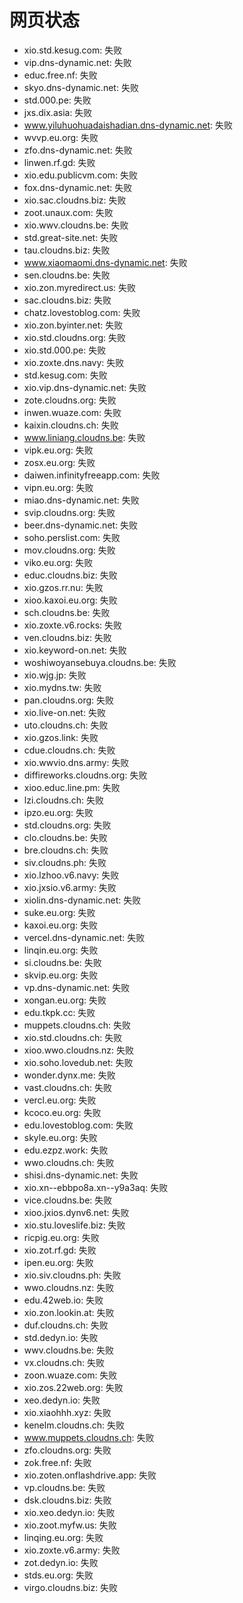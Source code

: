 # 网页状态
- xio.std.kesug.com: 失败
- vip.dns-dynamic.net: 失败
- educ.free.nf: 失败
- skyo.dns-dynamic.net: 失败
- std.000.pe: 失败
- jxs.dix.asia: 失败
- www.yiluhuohuadaishadian.dns-dynamic.net: 失败
- wvvp.eu.org: 失败
- zfo.dns-dynamic.net: 失败
- linwen.rf.gd: 失败
- xio.edu.publicvm.com: 失败
- fox.dns-dynamic.net: 失败
- xio.sac.cloudns.biz: 失败
- zoot.unaux.com: 失败
- xio.wwv.cloudns.be: 失败
- std.great-site.net: 失败
- tau.cloudns.biz: 失败
- www.xiaomaomi.dns-dynamic.net: 失败
- sen.cloudns.be: 失败
- xio.zon.myredirect.us: 失败
- sac.cloudns.biz: 失败
- chatz.lovestoblog.com: 失败
- xio.zon.byinter.net: 失败
- xio.std.cloudns.org: 失败
- xio.std.000.pe: 失败
- xio.zoxte.dns.navy: 失败
- std.kesug.com: 失败
- xio.vip.dns-dynamic.net: 失败
- zote.cloudns.org: 失败
- inwen.wuaze.com: 失败
- kaixin.cloudns.ch: 失败
- www.liniang.cloudns.be: 失败
- vipk.eu.org: 失败
- zosx.eu.org: 失败
- daiwen.infinityfreeapp.com: 失败
- vipn.eu.org: 失败
- miao.dns-dynamic.net: 失败
- svip.cloudns.org: 失败
- beer.dns-dynamic.net: 失败
- soho.perslist.com: 失败
- mov.cloudns.org: 失败
- viko.eu.org: 失败
- educ.cloudns.biz: 失败
- xio.gzos.rr.nu: 失败
- xioo.kaxoi.eu.org: 失败
- sch.cloudns.be: 失败
- xio.zoxte.v6.rocks: 失败
- ven.cloudns.biz: 失败
- xio.keyword-on.net: 失败
- woshiwoyansebuya.cloudns.be: 失败
- xio.wjg.jp: 失败
- xio.mydns.tw: 失败
- pan.cloudns.org: 失败
- xio.live-on.net: 失败
- uto.cloudns.ch: 失败
- xio.gzos.link: 失败
- cdue.cloudns.ch: 失败
- xio.wwvio.dns.army: 失败
- diffireworks.cloudns.org: 失败
- xioo.educ.line.pm: 失败
- lzi.cloudns.ch: 失败
- ipzo.eu.org: 失败
- std.cloudns.org: 失败
- clo.cloudns.be: 失败
- bre.cloudns.ch: 失败
- siv.cloudns.ph: 失败
- xio.lzhoo.v6.navy: 失败
- xio.jxsio.v6.army: 失败
- xiolin.dns-dynamic.net: 失败
- suke.eu.org: 失败
- kaxoi.eu.org: 失败
- vercel.dns-dynamic.net: 失败
- linqin.eu.org: 失败
- si.cloudns.be: 失败
- skvip.eu.org: 失败
- vp.dns-dynamic.net: 失败
- xongan.eu.org: 失败
- edu.tkpk.cc: 失败
- muppets.cloudns.ch: 失败
- xio.std.cloudns.ch: 失败
- xioo.wwo.cloudns.nz: 失败
- xio.soho.lovedub.net: 失败
- wonder.dynx.me: 失败
- vast.cloudns.ch: 失败
- vercl.eu.org: 失败
- kcoco.eu.org: 失败
- edu.lovestoblog.com: 失败
- skyle.eu.org: 失败
- edu.ezpz.work: 失败
- wwo.cloudns.ch: 失败
- shisi.dns-dynamic.net: 失败
- xio.xn--ebbpo8a.xn--y9a3aq: 失败
- vice.cloudns.be: 失败
- xioo.jxios.dynv6.net: 失败
- xio.stu.loveslife.biz: 失败
- ricpig.eu.org: 失败
- xio.zot.rf.gd: 失败
- ipen.eu.org: 失败
- xio.siv.cloudns.ph: 失败
- wwo.cloudns.nz: 失败
- edu.42web.io: 失败
- xio.zon.lookin.at: 失败
- duf.cloudns.ch: 失败
- std.dedyn.io: 失败
- wwv.cloudns.be: 失败
- vx.cloudns.ch: 失败
- zoon.wuaze.com: 失败
- xio.zos.22web.org: 失败
- xeo.dedyn.io: 失败
- xio.xiaohhh.xyz: 失败
- kenelm.cloudns.ch: 失败
- www.muppets.cloudns.ch: 失败
- zfo.cloudns.org: 失败
- zok.free.nf: 失败
- xio.zoten.onflashdrive.app: 失败
- vp.cloudns.be: 失败
- dsk.cloudns.biz: 失败
- xio.xeo.dedyn.io: 失败
- xio.zoot.myfw.us: 失败
- linqing.eu.org: 失败
- xio.zoxte.v6.army: 失败
- zot.dedyn.io: 失败
- stds.eu.org: 失败
- virgo.cloudns.biz: 失败
